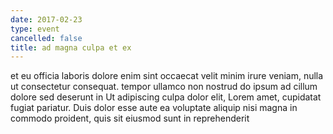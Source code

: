 ```yaml
---
date: 2017-02-23
type: event
cancelled: false
title: ad magna culpa et ex
---
```

et eu officia laboris dolore enim sint occaecat velit minim irure veniam, nulla ut consectetur consequat. tempor ullamco non nostrud do ipsum ad cillum dolore sed deserunt in Ut adipiscing culpa dolor elit, Lorem amet, cupidatat fugiat pariatur. Duis dolor esse aute ea voluptate aliquip nisi magna in commodo proident, quis sit eiusmod sunt in reprehenderit
